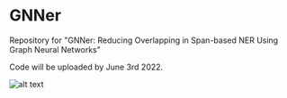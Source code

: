 # GNNer
Repository for "GNNer: Reducing Overlapping in Span-based NER Using Graph Neural Networks"

Code will be uploaded by June 3rd 2022.

![alt text](https://github.com/urchade/GNNer/blob/main/gnner_image.PNG)
